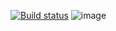 [![Build status](https://ci.appveyor.com/api/projects/status/kpqjehdlos7p41iv?svg=true)](https://ci.appveyor.com/project/Slendy3/aqahw2-3)
![image](https://github.com/user-attachments/assets/01dc0b60-26cc-4087-97b8-4cdbb110602c)
